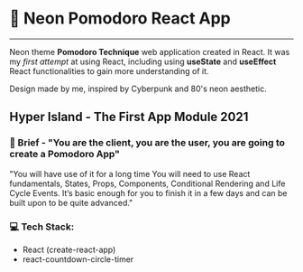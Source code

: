  # :tomato: Neon Pomodoro React App
______________________________________________

Neon theme **Pomodoro Technique** web application created in React. 
It was my *first attempt* at using React, including using **useState** and **useEffect** React functionalities to gain more understanding of it.

Design made by me, inspired by Cyberpunk and 80's neon aesthetic.


## Hyper Island - The First App Module 2021 

  ### :briefcase: Brief -  "You are the client, you are the user, you are going to create a Pomodoro App"

"You will have use of it for a long time
You will need to use React fundamentals, States, Props, Components, Conditional Rendering and Life Cycle Events. 
It’s basic enough for you to finish it in a few days and can be built upon to be quite advanced."
### :computer: Tech Stack:

* React (create-react-app)
* react-countdown-circle-timer





